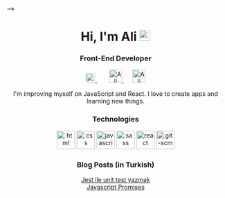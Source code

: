 <!-- <img align='right' src="https://github-readme-stats.vercel.app/api?username=alibalbars&show_icons=true">

<h1>Selam 👋</h1>

![](https://komarev.com/ghpvc/?username=alibalbars)


<a target="_blank" href="https://www.linkedin.com/in/ali-balbars-910192166/" rel="nofollow" ><img src="https://camo.githubusercontent.com/a493f6833f99fb3c85788d6d9305e6b7a42b838e5ee5d138fd9a8214a7e77472/68747470733a2f2f696d672e736869656c64732e696f2f62616467652f6c696e6b6564696e2d2532333030373742352e7376673f267374796c653d666f722d7468652d6261646765266c6f676f3d6c696e6b6564696e266c6f676f436f6c6f723d7768697465" alt="Linkedin Badge" data-canonical-src="https://img.shields.io/badge/linkedin-%230077B5.svg?&amp;style=for-the-badge&amp;logo=linkedin&amp;logoColor=white" style="max-width:100%;"></a>

[![Mail Badge](https://img.shields.io/badge/alibalbars@gmail.com-c14438?style=for-the-badge&logo=Gmail&logoColor=white&link=mailto:alibalbars@gmail.com)](mailto:alibalbars@gmail.com)

<br>

<!--
**alibalbars/alibalbars** is a ✨ _special_ ✨ repository because its `README.md` (this file) appears on your GitHub profile.

Here are some ideas to get you started:

- 🔭 I’m currently working on ...
- 🌱 I’m currently learning ...
- 👯 I’m looking to collaborate on ...
- 🤔 I’m looking for help with ...
- 💬 Ask me about ...
- 📫 How to reach me: ...
- 😄 Pronouns: ...
- ⚡ Fun fact: ...
-->
-->
<h1 align="center">Hi, I'm Ali <img src="https://media.giphy.com/media/hvRJCLFzcasrR4ia7z/giphy.gif" width="25px"></h1>
<h3 align="center">Front-End Developer</h3>

<p align="center">
  <a href="https://www.linkedin.com/in/ali-balbars/" style="margin:0 10px">
    <img alt="Ali Balbars's Linkedin" width="22px" src="https://raw.githubusercontent.com/peterthehan/peterthehan/master/assets/linkedin.svg" />
  </a>&nbsp;
  <a href="mailto:alibalbars@gmail.com" style="margin:0 10px">
    <img alt="Ali Balbars's Gmail" width="30px" src="https://raw.githubusercontent.com/jzsfkzm/color-icons-for-gmail/master/resources/Gmail-Icon.png" />
  </a>
  
  <a href="https://medium.com/@alibalbars" style="margin:0 10px">
    <img alt="Ali Balbars's Gmail" width="30px" src="https://upload.wikimedia.org/wikipedia/commons/thumb/e/ec/Medium_logo_Monogram.svg/768px-Medium_logo_Monogram.svg.png" />
  </a>
</p>

<p align="center">I'm improving myself on JavaScript and React. I love to create apps and learning new things.</p>

<h3 align="center">Technologies</h3>
<p align="center">
  <img src="https://raw.githubusercontent.com/rahul-jha98/github_readme_icons/main/language_and_tools/square/html/html.svg" alt="html" height="42px"/>
  <img src="https://raw.githubusercontent.com/rahul-jha98/github_readme_icons/main/language_and_tools/square/css/css.svg" alt="css" height="42px"/>
  <img src="https://raw.githubusercontent.com/rahul-jha98/github_readme_icons/main/language_and_tools/square/javascript/javascript.svg" alt="javascript" height="42px"/>
  <img src="https://raw.githubusercontent.com/rahul-jha98/github_readme_icons/main/language_and_tools/square/sass/sass.svg" alt="sass" height="42px"/>
  <img src="https://raw.githubusercontent.com/rahul-jha98/github_readme_icons/main/language_and_tools/square/react/react.svg" alt="react" height="42px"/>
  <img src="https://raw.githubusercontent.com/rahul-jha98/github_readme_icons/main/language_and_tools/square/git-scm/git-scm.svg" alt="git-scm" height="42px"/>
</p>

<h3 align="center">Blog Posts (in Turkish)</h3>

<div align="center">
    <a href="https://medium.com/@alibalbars/jest-ile-unit-test-yazmak-addc2ce3f06c">Jest ile unit test yazmak</a><br>
    <a href="https://medium.com/@alibalbars/javascript-promise-temelleri-a78408160358">Javascript Promises</a><br>
</div>

